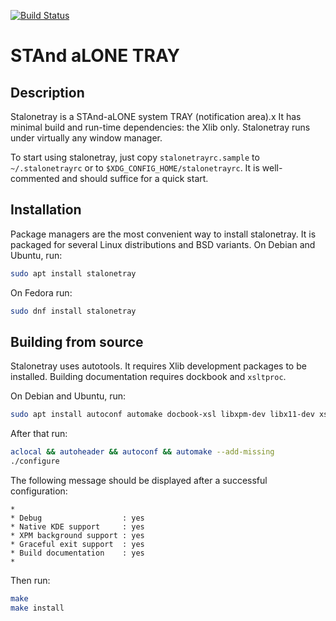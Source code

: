 [![Build Status](https://api.cirrus-ci.com/github/kolbusa/stalonetray.svg)](https://cirrus-ci.com/github/kolbusa/stalonetray)

# STAnd aLONE TRAY

## Description

Stalonetray is a STAnd-aLONE system TRAY (notification area).x  It has minimal build and run-time dependencies: the Xlib
only. Stalonetray runs under virtually any window manager.

To start using stalonetray, just copy `stalonetrayrc.sample` to `~/.stalonetrayrc` or to
`$XDG_CONFIG_HOME/stalonetrayrc`. It is well-commented and should suffice for a quick start.

## Installation

Package managers are the most convenient way to install stalonetray. It is packaged for several Linux distributions and
BSD variants. On Debian and Ubuntu, run:
```sh
sudo apt install stalonetray
```

On Fedora run:
```sh
sudo dnf install stalonetray
```

## Building from source

Stalonetray uses autotools. It requires Xlib development packages to be installed. Building documentation requires
dockbook and `xsltproc`.

On Debian and Ubuntu, run:
```sh
sudo apt install autoconf automake docbook-xsl libxpm-dev libx11-dev xsltproc
```

After that run:

```sh
aclocal && autoheader && autoconf && automake --add-missing
./configure
```

The following message should be displayed after a successful configuration:
```
*
* Debug                  : yes
* Native KDE support     : yes
* XPM background support : yes
* Graceful exit support  : yes
* Build documentation    : yes
*
```

Then run:

```sh
make
make install
```

